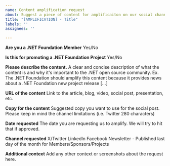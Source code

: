 ```yaml
---
name: Content amplification request
about: Suggest a piece of content for amplificaiton on our social channels
title: "[AMPLIFICATION] - Title"
labels: ''
assignees: ''

---
```

**Are you a .NET Foundation Member**
Yes/No

**Is this for promoting a .NET Foundation Project**
Yes/No


**Please describe the content.**
A clear and concise description of what the content is and why it's important to the .NET open source community. Ex. The .NET Foundation should amplify this content because it provides news about a .NET Foundation new project release [...]

**URL of the content**
Link to the article, blog, video, social post, presentation, etc. 

**Copy for the content**
Suggested copy you want to use for the social post. Please keep in mind the channel limitations (i.e. Twitter 280 characters)

**Date requested**
The date you are requesting us to amplify. We will try to hit that if approved. 

**Channel requested**
X/Twitter
LinkedIn
Facebook
Newsletter - Published last day of the month for Members/Sponsors/Projects

**Additional context**
Add any other context or screenshots about the request here.
